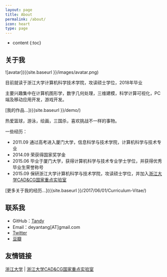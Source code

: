 ```yaml
---
layout: page
title: About
permalink: /about/
icon: heart
type: page
---
```


* content
{:toc}

## 关于我

![avatar]({{site.baseurl }}/images/avatar.png)

目前就读于浙江大学计算机科学技术学院，攻读硕士学位，2018年毕业

主要兴趣集中在计算机图形学，数字几何处理，三维建模，科学计算可视化，PC端及移动应用开发，游戏开发。

[我的作品...]({{site.baseurl }}/demo/)

热爱篮球，游泳，绘画，三国杀，喜欢挑战不一样的事物。


一些经历：

* 2011.09 通过高考进入厦门大学，信息科学与技术学院，计算机科学与技术专业
* 2014.09 荣获得国家奖学金
* 2015.06 毕业于厦门大学，获得计算机科学与技术专业学士学位，并获得优秀毕业生荣誉称号
* 2015.09 保研浙江大学计算机科学与技术学院，攻读硕士学位，并加入[浙江大学CAD&CG国家重点实验室](http://www.cad.zju.edu.cn/)

[更多关于我的经历...]({{site.baseurl }}/2017/06/01/Curriculum-Vitae/)


## 联系我

* GitHub：[Tandy](https://github.com/tandy123)
* Email：deyantang[AT]gmail.com
* [Twitter](https://twitter.com/deyantang)
* [豆瓣](https://www.douban.com/people/deyantang/)


## 友情链接

[浙江大学](http://www.zju.edu.cn/) \| [浙江大学CAD&CG国家重点实验室](http://www.cad.zju.edu.cn/)